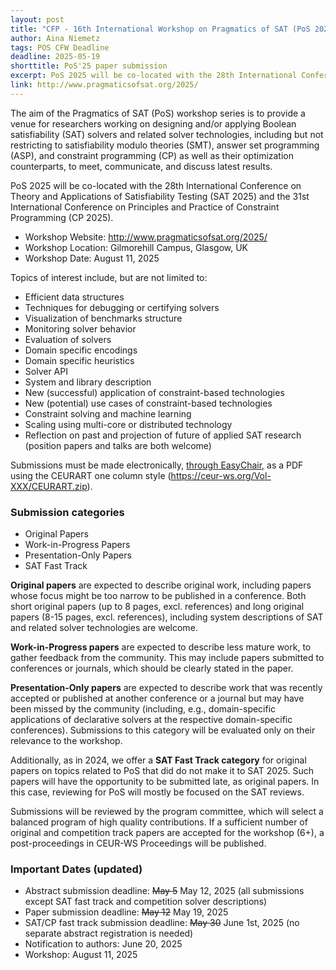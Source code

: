 ```yaml
---
layout: post
title: "CFP - 16th International Workshop on Pragmatics of SAT (PoS 2025). Deadlines extended!"
author: Aina Niemetz
tags: POS CFW Deadline
deadline: 2025-05-19
shorttitle: PoS'25 paper submission
excerpt: PoS 2025 will be co-located with the 28th International Conference on Theory and Applications of Satisfiability Testing (SAT 2025) and the 31st International Conference on Principles and Practice of Constraint Programming (CP 2025).
link: http://www.pragmaticsofsat.org/2025/
---
```


The aim of the Pragmatics of SAT (PoS) workshop series is to provide a venue
for researchers working on designing and/or applying Boolean satisfiability
(SAT) solvers and related solver technologies, including but not restricting
to satisfiability modulo theories (SMT), answer set programming (ASP), and
constraint programming (CP) as well as their optimization counterparts, to
meet, communicate, and discuss latest results.

PoS 2025 will be co-located with the 28th International Conference on Theory and Applications of Satisfiability
Testing (SAT 2025) and the 31st International Conference on Principles and Practice of Constraint Programming (CP 2025).

+ Workshop Website: http://www.pragmaticsofsat.org/2025/
+ Workshop Location: Gilmorehill Campus, Glasgow, UK
+ Workshop Date: August 11, 2025

Topics of interest include, but are not limited to:

+ Efficient data structures
+ Techniques for debugging or certifying solvers
+ Visualization of benchmarks structure
+ Monitoring solver behavior
+ Evaluation of solvers
+ Domain specific encodings
+ Domain specific heuristics
+ Solver API
+ System and library description
+ New (successful) application of constraint-based technologies
+ New (potential) use cases of constraint-based technologies
+ Constraint solving and machine learning
+ Scaling using multi-core or distributed technology
+ Reflection on past and projection of future of applied SAT research
(position papers and talks are both welcome)

Submissions must be made electronically, [through EasyChair](https://easychair.org/conferences/?conf=pos2025), as a PDF using the CEURART one
column style (https://ceur-ws.org/Vol-XXX/CEURART.zip).

### Submission categories

- Original Papers
- Work-in-Progress Papers
- Presentation-Only Papers
- SAT Fast Track

**Original papers** are expected to describe original work, including papers whose
focus might be too narrow to be published in a conference. Both short original
papers (up to 8 pages, excl. references) and long original papers (8-15 pages,
excl. references), including system descriptions of SAT and related solver
technologies are welcome.

**Work-in-Progress papers** are expected to describe less mature work, to gather
feedback from the community. This may include papers submitted to conferences
or journals, which should be clearly stated in the paper.

**Presentation-Only papers** are expected to describe work that was recently
accepted or published at another conference or a journal but may have been
missed by the community (including, e.g., domain-specific applications of
declarative solvers at the respective domain-specific conferences). Submissions
to this category will be evaluated only on their relevance to the workshop.

Additionally, as in 2024, we offer a **SAT Fast Track category** for original
papers on topics related to PoS that did do not make it to SAT 2025. Such
papers will have the opportunity to be submitted late, as original papers. In
this case, reviewing for PoS will mostly be focused on the SAT reviews.

Submissions will be reviewed by the program committee, which will select a
balanced program of high quality contributions. If a sufficient number of
original and competition track papers are accepted for the workshop (6+), a
post-proceedings in CEUR-WS Proceedings will be published.

### Important Dates (updated)

- Abstract submission deadline: ~~May 5~~ May 12, 2025 (all submissions except SAT fast track and competition solver descriptions)
- Paper submission deadline: ~~May 12~~ May 19, 2025
- SAT/CP fast track submission deadline: ~~May 30~~ June 1st, 2025 (no separate abstract registration is needed)
- Notification to authors: June 20, 2025
- Workshop: August 11, 2025

